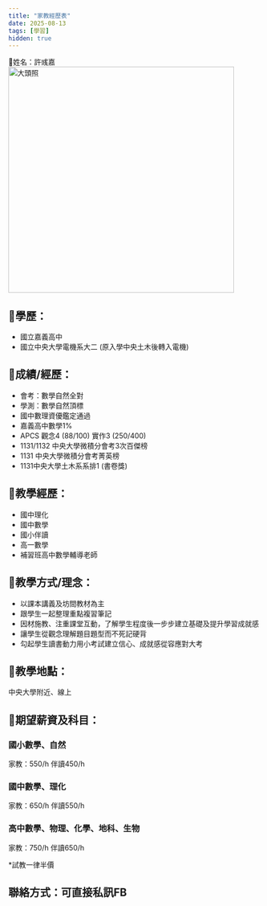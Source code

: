 ```yaml
---
title: "家教經歷表"
date: 2025-08-13
tags: [學習]
hidden: true
---
```


📍姓名：許彧嘉
<img src="{{ site.baseurl }}/picture/face.jpg" alt="大頭照" width="450">
## 📍學歷：
* 國立嘉義高中
* 國立中央大學電機系大二
(原入學中央土木後轉入電機)

## 📍成績/經歷：
* 會考：數學自然全對
* 學測：數學自然頂標
* 國中數理資優鑑定通過
* 嘉義高中數學1%
* APCS 觀念4 (88/100) 實作3 (250/400)
* 1131/1132 中央大學微積分會考3次百傑榜
* 1131 中央大學微積分會考菁英榜
* 1131中央大學土木系系排1 (書卷獎)

## 📍教學經歷：
* 國中理化
* 國中數學
* 國小伴讀
* 高一數學
* 補習班高中數學輔導老師

## 📍教學方式/理念：
* 以課本講義及坊間教材為主
* 跟學生一起整理重點複習筆記
* 因材施教、注重課堂互動，了解學生程度後一步步建立基礎及提升學習成就感
* 讓學生從觀念理解題目題型而不死記硬背
* 勾起學生讀書動力用小考試建立信心、成就感從容應對大考
## 📍教學地點：
中央大學附近、線上

## 📍期望薪資及科目：
### 國小數學、自然
家教：550/h 伴讀450/h
### 國中數學、理化
家教：650/h 伴讀550/h
### 高中數學、物理、化學、地科、生物
家教：750/h 伴讀650/h

*試教一律半價
## 聯絡方式：可直接私訊FB
